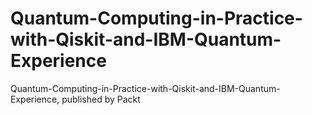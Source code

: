 # Quantum-Computing-in-Practice-with-Qiskit-and-IBM-Quantum-Experience
Quantum-Computing-in-Practice-with-Qiskit-and-IBM-Quantum-Experience, published by Packt
